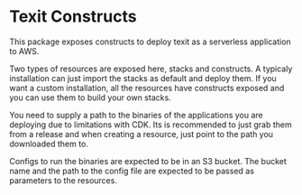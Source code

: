 # Texit Constructs

This package exposes constructs to deploy texit as a serverless application to AWS.

Two types of resources are exposed here, stacks and constructs. A typicaly installation can just import the stacks as default and deploy them. If you want a custom installation, all the resources have constructs exposed and you can use them to build your own stacks.

You need to supply a path to the binaries of the applications you are deploying due to limitations with CDK. Its is recommended to just grab them from a release and when creating a resource, just point to the path you downloaded them to.

Configs to run the binaries are expected to be in an S3 bucket. The bucket name and the path to the config file are expected to be passed as parameters to the resources.
